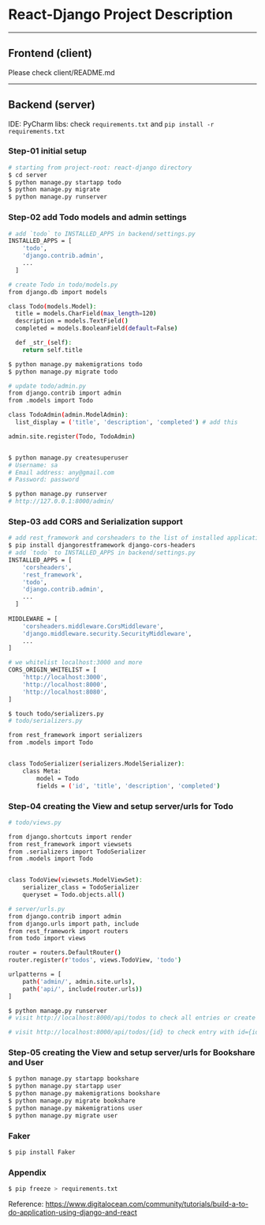 # React-Django Project Description

-----

## Frontend (client)
Please check client/README.md

-----

## Backend (server)

IDE: PyCharm
libs: check `requirements.txt` and `pip install -r requirements.txt`

### Step-01 initial setup
```bash
# starting from project-root: react-django directory
$ cd server
$ python manage.py startapp todo
$ python manage.py migrate
$ python manage.py runserver
```

### Step-02 add Todo models and admin settings
```bash
# add `todo` to INSTALLED_APPS in backend/settings.py
INSTALLED_APPS = [
    'todo',
    'django.contrib.admin',
    ...
  ]

# create Todo in todo/models.py
from django.db import models

class Todo(models.Model):
  title = models.CharField(max_length=120)
  description = models.TextField()
  completed = models.BooleanField(default=False)

  def _str_(self):
    return self.title

$ python manage.py makemigrations todo
$ python manage.py migrate todo

# update todo/admin.py
from django.contrib import admin
from .models import Todo

class TodoAdmin(admin.ModelAdmin):
  list_display = ('title', 'description', 'completed') # add this

admin.site.register(Todo, TodoAdmin)


$ python manage.py createsuperuser
# Username: sa
# Email address: any@gmail.com
# Password: password

$ python manage.py runserver
# http://127.0.0.1:8000/admin/
```

### Step-03 add CORS and Serialization support
```bash
# add rest_framework and corsheaders to the list of installed applications
$ pip install djangorestframework django-cors-headers
# add `todo` to INSTALLED_APPS in backend/settings.py
INSTALLED_APPS = [
    'corsheaders',
    'rest_framework',
    'todo',
    'django.contrib.admin',
    ...
  ]
  
MIDDLEWARE = [
    'corsheaders.middleware.CorsMiddleware',
    'django.middleware.security.SecurityMiddleware',
    ...
]

# we whitelist localhost:3000 and more
CORS_ORIGIN_WHITELIST = [
    'http://localhost:3000',
    'http://localhost:8000',
    'http://localhost:8080',
]

$ touch todo/serializers.py
# todo/serializers.py

from rest_framework import serializers
from .models import Todo


class TodoSerializer(serializers.ModelSerializer):
    class Meta:
        model = Todo
        fields = ('id', 'title', 'description', 'completed')

```

### Step-04 creating the View and setup server/urls for Todo
```bash
# todo/views.py

from django.shortcuts import render
from rest_framework import viewsets
from .serializers import TodoSerializer
from .models import Todo


class TodoView(viewsets.ModelViewSet):
    serializer_class = TodoSerializer
    queryset = Todo.objects.all()

# server/urls.py
from django.contrib import admin
from django.urls import path, include
from rest_framework import routers
from todo import views

router = routers.DefaultRouter()
router.register(r'todos', views.TodoView, 'todo')

urlpatterns = [
    path('admin/', admin.site.urls),
    path('api/', include(router.urls))
]

$ python manage.py runserver
# visit http://localhost:8000/api/todos to check all entries or create (POST) new entry

# visit http://localhost:8000/api/todos/{id} to check entry with id={id} or update (PUT) current entry
```

### Step-05 creating the View and setup server/urls for Bookshare and User
```bash
$ python manage.py startapp bookshare
$ python manage.py startapp user
$ python manage.py makemigrations bookshare
$ python manage.py migrate bookshare
$ python manage.py makemigrations user
$ python manage.py migrate user
```


### Faker
```bash
$ pip install Faker
```


### Appendix
```bash
$ pip freeze > requirements.txt
```

Reference: https://www.digitalocean.com/community/tutorials/build-a-to-do-application-using-django-and-react
